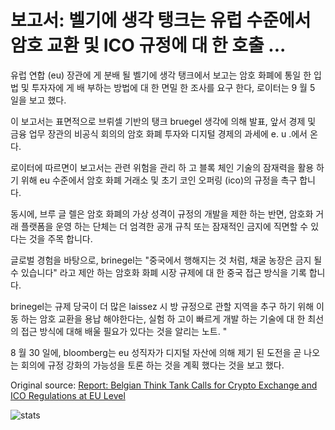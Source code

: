 # 보고서: 벨기에 생각 탱크는 유럽 수준에서 암호 교환 및 ICO 규정에 대 한 호출 ...

유럽 연합 (eu) 장관에 게 분배 될 벨기에 생각 탱크에서 보고는 암호 화폐에 통일 한 입법 및 투자자에 게 배 부하는 방법에 대 한 면밀 한 조사를 요구 한다, 로이터는 9 월 5 일을 보고 했다.

이 보고서는 표면적으로 브뤼셀 기반의 탱크 bruegel 생각에 의해 발표, 앞서 경제 및 금융 업무 장관의 비공식 회의의 암호 화폐 투자와 디지털 경제의 과세에 e. u .에서 온다.

로이터에 따르면이 보고서는 관련 위험을 관리 하 고 블록 체인 기술의 잠재력을 활용 하기 위해 eu 수준에서 암호 화폐 거래소 및 초기 코인 오퍼링 (ico)의 규정을 촉구 합니다.

동시에, 브루 글 렐은 암호 화폐의 가상 성격이 규정의 개발을 제한 하는 반면, 암호화 거래 플랫폼을 운영 하는 단체는 더 엄격한 공개 규칙 또는 잠재적인 금지에 직면할 수 있다는 것을 주목 합니다.

글로벌 경험을 바탕으로, brinegel는 "중국에서 행해지는 것 처럼, 채굴 농장은 금지 될 수 있습니다" 라고 제안 하는 암호화 화폐 시장 규제에 대 한 중국 접근 방식을 기록 합니다.

brinegel는 규제 당국이 더 많은 laissez 시 방 규정으로 관할 지역을 추구 하기 위해 이동 하는 암호 교환을 용납 해야한다는, 실험 하 고이 빠르게 개발 하는 기술에 대 한 최선의 접근 방식에 대해 배울 필요가 있다는 것을 알리는 노트. "

8 월 30 일에, bloomberg는 eu 성직자가 디지털 자산에 의해 제기 된 도전을 곧 나오는 회의에 규정 강화의 가능성을 토론 하는 것을 계획 했다는 것을 보고 했다.

Original source: [Report: Belgian Think Tank Calls for Crypto Exchange and ICO Regulations at EU Level](https://cointelegraph.com/news/report-belgian-think-tank-calls-for-crypto-exchange-and-ico-regulations-at-eu-level)

![stats](https://c.statcounter.com/11760860/0/a89fa40b/1/ "stats")
